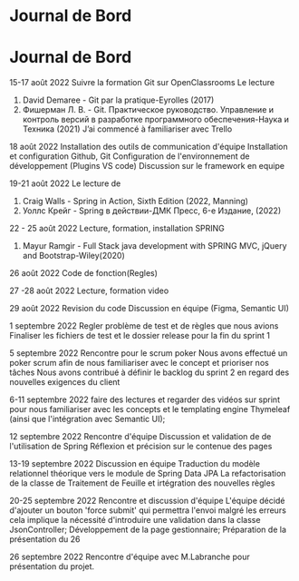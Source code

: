 # Journal de Bord
# Journal de Bord

15-17 août 2022
Suivre la formation Git sur OpenClassrooms
Le lecture

1. David Demaree - Git par la pratique-Eyrolles (2017)
2. Фишерман Л. В. - Git. Практическое руководство. Управление и контроль версий в разработке программного обеспечения-Наука и Техника (2021)
J’ai commencé à familiariser avec Trello

18 août 2022
Installation des outils de communication d'équipe
Installation et configuration Github, Git
Configuration de l'environnement de développement (Plugins VS code)
Discussion sur le framework en equipe

19-21 août 2022
Le lecture de

1. Craig Walls - Spring in Action, Sixth Edition (2022, Manning)
2. Уоллс Крейг - Spring в действии-ДМК Пресс, 6-e  Издание, (2022)

22 - 25 août 2022
Lecture, formation, installation SPRING

1. Mayur Ramgir - Full Stack java development with SPRING MVC, jQuery and Bootstrap-Wiley(2020)

26 août 2022
Code de fonction(Regles)

27 -28 août 2022
Lecture, formation video

29 août 2022
Revision du code
Discussion en équipe (Figma, Semantic UI)

1 septembre 2022
Regler problème de test et de règles que nous avions
Finaliser les fichiers de test et le dossier release pour la fin du sprint 1

5 septembre 2022
Rencontre pour le scrum poker
Nous avons effectué un poker scrum afin de nous familiariser avec le concept et prioriser nos tâches
Nous avons contribué à définir le backlog du sprint 2 en regard des nouvelles exigences du client

6-11 septembre 2022
faire des lectures et regarder des vidéos sur sprint pour nous familiariser avec les concepts et le
templating engine Thymeleaf (ainsi que l'intégration avec Semantic UI);

12 septembre 2022
Rencontre d'équipe
Discussion et validation de de l'utilisation de Spring
Réflexion et précision sur le contenue des pages

13-19 septembre 2022
Discussion en équipe
Traduction du modèle relationnel théorique vers le module de Spring Data JPA
La refactorisation de la classe de Traitement de Feuille et irtégration des nouvelles règles

20-25 septembre 2022
Rencontre et discussion d'équipe
L'équipe décidé d'ajouter un bouton 'force submit' qui permettra l'envoi malgré les erreurs cela implique la nécessité
d'introduire une validation dans la classe JsonController; 
Développement de la page gestionnaire;
Préparation de la présentation du 26

26 septembre 2022
Rencontre d'équipe avec M.Labranche pour présentation du projet.
